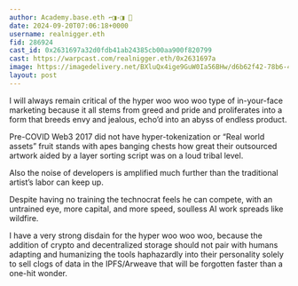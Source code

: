 ```yaml
---
author: Academy.base.eth ⌐◨-◨ 🔵
date: 2024-09-20T07:06:18+0000
username: realnigger.eth
fid: 286924
cast_id: 0x2631697a32d0fdb41ab24385cb00aa900f820799
cast: https://warpcast.com/realnigger.eth/0x2631697a
image: https://imagedelivery.net/BXluQx4ige9GuW0Ia56BHw/d6b62f42-78b6-46a2-fc1f-46e3738c1c00/original
layout: post
---
```

I will always remain critical of the hyper woo woo woo type of in-your-face marketing because it all stems from greed and pride and proliferates into a form that breeds envy and jealous, echo’d into an abyss of endless product.   
  
Pre-COVID Web3 2017 did not have hyper-tokenization or “Real world assets” fruit stands with apes banging chests how great their outsourced artwork aided by a layer sorting script was on a loud tribal level.   
  
Also the noise of developers is amplified much further than the traditional artist’s labor can keep up.  
  
Despite having no training the technocrat feels he can compete, with an untrained eye, more capital, and more speed, soulless AI work spreads like wildfire.  
  
I have a very strong disdain for the hyper woo woo woo, because the addition of crypto and decentralized storage should not pair with humans adapting and humanizing the tools haphazardly into their personality solely to sell clogs of data in the IPFS/Arweave that will be forgotten faster than a one-hit wonder.  

<img src='https://imagedelivery.net/BXluQx4ige9GuW0Ia56BHw/d6b62f42-78b6-46a2-fc1f-46e3738c1c00/original' alt='' referrerpolicy='no-referrer'/>
<img src='https://imagedelivery.net/BXluQx4ige9GuW0Ia56BHw/0c14af5a-7c8c-4d7c-ef77-1e0bc6578800/original' alt='' referrerpolicy='no-referrer'/>
